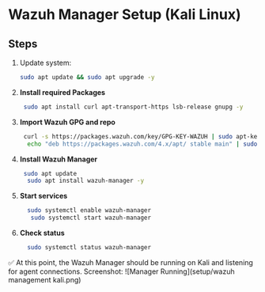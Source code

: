 # Wazuh Manager Setup (Kali Linux)

## Steps

1. Update system:
   ```bash
   sudo apt update && sudo apt upgrade -y
2. **Install required Packages**
   ```bash
    sudo apt install curl apt-transport-https lsb-release gnupg -y
4. **Import Wazuh GPG and repo**
   ```bash
    curl -s https://packages.wazuh.com/key/GPG-KEY-WAZUH | sudo apt-key add -
     echo "deb https://packages.wazuh.com/4.x/apt/ stable main" | sudo tee /etc/apt/sources.list.d/wazuh.list
5. **Install Wazuh Manager**
   ```bash
    sudo apt update
     sudo apt install wazuh-manager -y
6. **Start services**
   ```bash
     sudo systemctl enable wazuh-manager
      sudo systemctl start wazuh-manager
7. **Check status**
   ```bash
     sudo systemctl status wazuh-manager

✅ At this point, the Wazuh Manager should be running on Kali and listening for agent connections.
Screenshot:
![Manager Running](setup/wazuh management kali.png)


